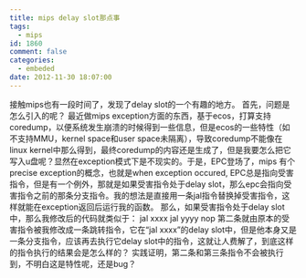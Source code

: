 ```yaml
---
title: mips delay slot那点事
tags:
  - mips
id: 1860
comment: false
categories:
  - embeded
date: 2012-11-30 18:07:00
---
```


接触mips也有一段时间了，发现了delay slot的一个有趣的地方。
首先，问题是怎么引入的呢？
最近做mips exception方面的东西，基于ecos，打算支持coredump，以便系统发生崩溃的时候得到一些信息，但是ecos的一些特性（如不支持MMU，kernel space和user space未隔离），导致coredump不能像在linux kernel中那么得到，最终coredump的内容还是生成了，但是我要怎么把它写入u盘呢？显然在exception模式下是不现实的。于是，EPC登场了，mips 有个precise exception的概念，也就是when exception occured, EPC总是指向受害指令，但是有一个例外，那就是如果受害指令处于delay slot，那么epc会指向受害指令之前的那条分支指令。我的想法是直接用一条jal指令替换掉受害指令，这样就能在exception返回后运行我的函数。
那么，如果受害指令处于delay slot中，那么我修改后的代码就类似于：
jal xxxx
jal yyyy
nop
第二条就由原本的受害指令被我修改成一条跳转指令，它在“jal xxxx”的delay slot中，但是他本身又是一条分支指令，应该再去执行它delay slot中的指令，这就让人费解了，到底这样的指令执行的结果会是怎么样的？
实践证明，第二条和第三条指令不会被执行到，不明白这是特性呢，还是bug？